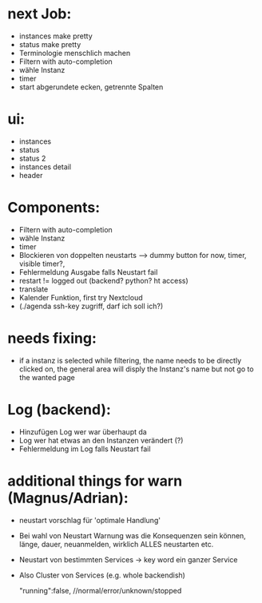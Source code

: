 

# next Job:
 - instances make pretty
 - status make pretty
 - Terminologie menschlich machen
 - Filtern with auto-completion
 - wähle Instanz
 - timer
 - start abgerundete ecken, getrennte Spalten
 
# ui:
 - instances
 - status
 - status 2
 - instances detail
 - header
 
# Components: 
 - Filtern with auto-completion
 - wähle Instanz
 - timer
 - Blockieren von doppelten neustarts --> dummy button for now, timer, visible timer?,
 - Fehlermeldung Ausgabe falls Neustart fail
 - restart != logged out (backend? python? ht access)  
 - translate
 - Kalender Funktion, first try Nextcloud
 - (./agenda ssh-key zugriff, darf ich soll ich?)

  # needs fixing:
 - if a instanz is selected while filtering, the name needs to be directly clicked on, the general area will disply the Instanz's name but not go to the wanted page

 # Log (backend):
 - Hinzufügen Log wer war überhaupt da
 - Log wer hat etwas an den Instanzen verändert (?)
 - Fehlermeldung im Log falls Neustart fail

 # additional things for warn (Magnus/Adrian):
 - neustart vorschlag für 'optimale Handlung'
 - Bei wahl von Neustart Warnung was die Konsequenzen sein können, länge, dauer, neuanmelden, wirklich ALLES neustarten etc.
 - Neustart von bestimmten Services -> key word ein ganzer Service
 - Also Cluster von Services (e.g. whole backendish)


	"running":false, //normal/error/unknown/stopped
